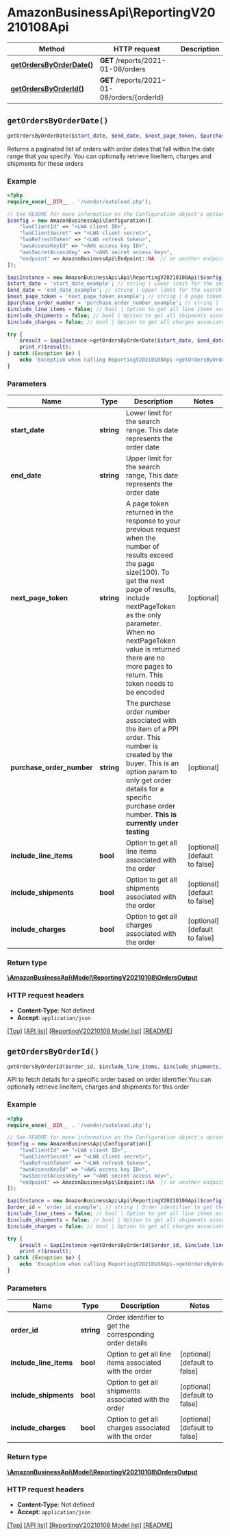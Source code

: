 # AmazonBusinessApi\ReportingV20210108Api

Method | HTTP request | Description
------------- | ------------- | -------------
[**getOrdersByOrderDate()**](ReportingV20210108Api.md#getOrdersByOrderDate) | **GET** /reports/2021-01-08/orders | 
[**getOrdersByOrderId()**](ReportingV20210108Api.md#getOrdersByOrderId) | **GET** /reports/2021-01-08/orders/{orderId} | 


## `getOrdersByOrderDate()`

```php
getOrdersByOrderDate($start_date, $end_date, $next_page_token, $purchase_order_number, $include_line_items, $include_shipments, $include_charges): \AmazonBusinessApi\Model\ReportingV20210108\OrdersOutput
```



Returns a paginated list of orders with order dates that fall within the date range that you specify. You can optionally retrieve lineItem, charges and shipments for these orders

### Example

```php
<?php
require_once(__DIR__ . '/vendor/autoload.php');

// See README for more information on the Configuration object's options
$config = new AmazonBusinessApi\Configuration([
    "lwaClientId" => "<LWA client ID>",
    "lwaClientSecret" => "<LWA client secret>",
    "lwaRefreshToken" => "<LWA refresh token>",
    "awsAccessKeyId" => "<AWS access key ID>",
    "awsSecretAccessKey" => "<AWS secret access key>",
    "endpoint" => AmazonBusinessApi\Endpoint::NA  // or another endpoint from lib/Endpoints.php
]);

$apiInstance = new AmazonBusinessApi\Api\ReportingV20210108Api($config);
$start_date = 'start_date_example'; // string | Lower limit for the search range. This date represents the order date
$end_date = 'end_date_example'; // string | Upper limit for the search range, This date represents the order date
$next_page_token = 'next_page_token_example'; // string | A page token returned in the response to your previous request when the number of results exceed the page size(100). To get the next page of results, include nextPageToken as the only parameter. When no nextPageToken value is returned there are no more pages to return. This token needs to be encoded
$purchase_order_number = 'purchase_order_number_example'; // string | The purchase order number associated with the item of a PPI order. This number is created by the buyer. This is an option param to only get order details for a specific purchase order number. **This is currently under testing**
$include_line_items = false; // bool | Option to get all line items associated with the order
$include_shipments = false; // bool | Option to get all shipments associated with the order
$include_charges = false; // bool | Option to get all charges associated with the order

try {
    $result = $apiInstance->getOrdersByOrderDate($start_date, $end_date, $next_page_token, $purchase_order_number, $include_line_items, $include_shipments, $include_charges);
    print_r($result);
} catch (Exception $e) {
    echo 'Exception when calling ReportingV20210108Api->getOrdersByOrderDate: ', $e->getMessage(), PHP_EOL;
}
```

### Parameters

Name | Type | Description  | Notes
------------- | ------------- | ------------- | -------------
 **start_date** | **string**| Lower limit for the search range. This date represents the order date |
 **end_date** | **string**| Upper limit for the search range, This date represents the order date |
 **next_page_token** | **string**| A page token returned in the response to your previous request when the number of results exceed the page size(100). To get the next page of results, include nextPageToken as the only parameter. When no nextPageToken value is returned there are no more pages to return. This token needs to be encoded | [optional]
 **purchase_order_number** | **string**| The purchase order number associated with the item of a PPI order. This number is created by the buyer. This is an option param to only get order details for a specific purchase order number. **This is currently under testing** | [optional]
 **include_line_items** | **bool**| Option to get all line items associated with the order | [optional] [default to false]
 **include_shipments** | **bool**| Option to get all shipments associated with the order | [optional] [default to false]
 **include_charges** | **bool**| Option to get all charges associated with the order | [optional] [default to false]

### Return type

[**\AmazonBusinessApi\Model\ReportingV20210108\OrdersOutput**](../Model/ReportingV20210108/OrdersOutput.md)

### HTTP request headers

- **Content-Type**: Not defined
- **Accept**: `application/json`

[[Top]](#) [[API list]](../)
[[ReportingV20210108 Model list]](../Model/ReportingV20210108)
[[README]](../../README.md)

## `getOrdersByOrderId()`

```php
getOrdersByOrderId($order_id, $include_line_items, $include_shipments, $include_charges): \AmazonBusinessApi\Model\ReportingV20210108\OrdersOutput
```



API to fetch details for a specific order based on order identifier.You can optionally retrieve lineItem, charges and shipments for this order

### Example

```php
<?php
require_once(__DIR__ . '/vendor/autoload.php');

// See README for more information on the Configuration object's options
$config = new AmazonBusinessApi\Configuration([
    "lwaClientId" => "<LWA client ID>",
    "lwaClientSecret" => "<LWA client secret>",
    "lwaRefreshToken" => "<LWA refresh token>",
    "awsAccessKeyId" => "<AWS access key ID>",
    "awsSecretAccessKey" => "<AWS secret access key>",
    "endpoint" => AmazonBusinessApi\Endpoint::NA  // or another endpoint from lib/Endpoints.php
]);

$apiInstance = new AmazonBusinessApi\Api\ReportingV20210108Api($config);
$order_id = 'order_id_example'; // string | Order identifier to get the corresponding order details
$include_line_items = false; // bool | Option to get all line items associated with the order
$include_shipments = false; // bool | Option to get all shipments associated with the order
$include_charges = false; // bool | Option to get all charges associated with the order

try {
    $result = $apiInstance->getOrdersByOrderId($order_id, $include_line_items, $include_shipments, $include_charges);
    print_r($result);
} catch (Exception $e) {
    echo 'Exception when calling ReportingV20210108Api->getOrdersByOrderId: ', $e->getMessage(), PHP_EOL;
}
```

### Parameters

Name | Type | Description  | Notes
------------- | ------------- | ------------- | -------------
 **order_id** | **string**| Order identifier to get the corresponding order details |
 **include_line_items** | **bool**| Option to get all line items associated with the order | [optional] [default to false]
 **include_shipments** | **bool**| Option to get all shipments associated with the order | [optional] [default to false]
 **include_charges** | **bool**| Option to get all charges associated with the order | [optional] [default to false]

### Return type

[**\AmazonBusinessApi\Model\ReportingV20210108\OrdersOutput**](../Model/ReportingV20210108/OrdersOutput.md)

### HTTP request headers

- **Content-Type**: Not defined
- **Accept**: `application/json`

[[Top]](#) [[API list]](../)
[[ReportingV20210108 Model list]](../Model/ReportingV20210108)
[[README]](../../README.md)
